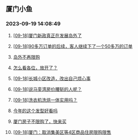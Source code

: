 ## 厦门小鱼 
### 2023-09-19 14:08:49

1. [[09-18]厦门新政真正在发展岛外了](http://bbs.xmfish.com/read-htm-tid-18074724.html)

2. [[09-18]90多万订单的后续，客人继续下了一个50多万的订单](http://bbs.xmfish.com/read-htm-tid-18074573.html)

3. [岛外不再限购](http://bbs.xmfish.com/read-htm-tid-18074669.html)

4. [怎么看各位，放开了？](http://bbs.xmfish.com/read-htm-tid-18074671.html)

5. [[09-18]长城小区改造，改出自己烦心事](http://bbs.xmfish.com/read-htm-tid-18074505.html)

6. [[09-18]说马銮湾房价腰斩的人呢？](http://bbs.xmfish.com/read-htm-tid-18074698.html)

7. [[09-18]洗衣机洗烘一体实用吗？](http://bbs.xmfish.com/read-htm-tid-18074495.html)

8. [今年的这个发型好看吗](http://bbs.xmfish.com/read-htm-tid-18074532.html)

9. [厦门房子不限购了，快来买](http://bbs.xmfish.com/read-htm-tid-18074670.html)

10. [[09-18]厦门：取消集美区等4区商品住房限购限售](http://bbs.xmfish.com/read-htm-tid-18074748.html)

